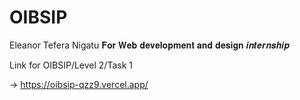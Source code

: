 # OIBSIP
Eleanor Tefera Nigatu
𝐅𝐨𝐫 𝐖𝐞𝐛 𝐝𝐞𝐯𝐞𝐥𝐨𝐩𝐦𝐞𝐧𝐭 𝐚𝐧𝐝 𝐝𝐞𝐬𝐢𝐠𝐧 𝒊𝒏𝒕𝒆𝒓𝒏𝒔𝒉𝒊𝒑

Link for OIBSIP/Level 2/Task 1

->  https://oibsip-qzz9.vercel.app/

